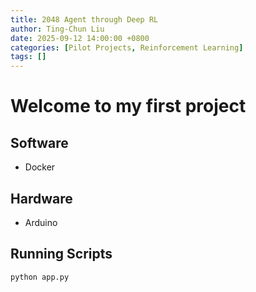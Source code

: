 ```yaml
---
title: 2048 Agent through Deep RL
author: Ting-Chun Liu
date: 2025-09-12 14:00:00 +0800
categories: [Pilot Projects, Reinforcement Learning]
tags: []
---
```


# Welcome to my first project


## Software
- Docker

## Hardware
- Arduino

## Running Scripts
```python
python app.py
```